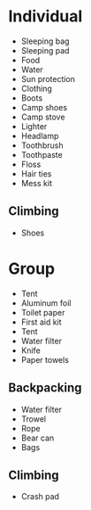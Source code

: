 # Individual
* Sleeping bag
* Sleeping pad
* Food
* Water
* Sun protection
* Clothing
* Boots
* Camp shoes
* Camp stove
* Lighter
* Headlamp
* Toothbrush
* Toothpaste
* Floss
* Hair ties
* Mess kit

## Climbing
* Shoes

# Group
* Tent
* Aluminum foil
* Toilet paper
* First aid kit
* Tent
* Water filter
* Knife
* Paper towels

## Backpacking
* Water filter
* Trowel
* Rope
* Bear can
* Bags

## Climbing
* Crash pad
